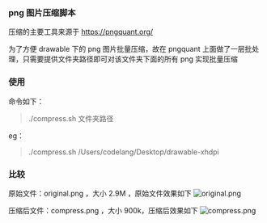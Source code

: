 ### png 图片压缩脚本

压缩的主要工具来源于 https://pngquant.org/ 

为了方便 drawable 下的 png 图片批量压缩，故在 pngquant 上面做了一层批处理，只需要提供文件夹路径即可对该文件夹下面的所有 png 实现批量压缩


### 使用

命令如下：
> ./compress.sh 文件夹路径

eg：
> ./compress.sh /Users/codelang/Desktop/drawable-xhdpi


### 比较

原始文件：original.png ，大小 2.9M ，原始文件效果如下
![original.png](https://cdn.jsdelivr.net/gh/MRwangqi/compress-shell/image/original.png)

压缩后文件：compress.png ，大小 900k，压缩后效果如下
![compress.png](https://cdn.jsdelivr.net/gh/MRwangqi/compress-shell/image/compress.png)